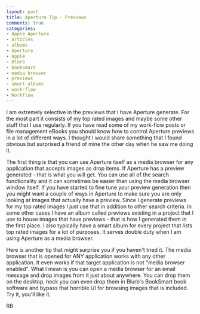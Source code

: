 ```yaml
---
layout: post
title: Aperture Tip - Previews
comments: true
categories:
- Apple Aperture
- Articles
- albums
- Aperture
- Apple
- Blurb
- booksmart
- media browser
- previews
- smart albums
- work-flow
- Workflow
---
```

I am extremely selective in the previews that I have Aperture generate. For the most part it consists of my top rated images and maybe some other stuff that I use regularly. If you have read some of my work-flow posts or file management eBooks you should know how to control Aperture previews in a lot of different ways. I thought I would share something that I found obvious but surprised a friend of mine the other day when he saw me doing it.

The first thing is that you can use Aperture itself as a media browser for any application that accepts images as drop items. If Aperture has a preview generated - that is what you will get. You can use all of the search functionality and it can sometimes be easier than using the media browser window itself. If you have started to fine tune your preview generation then you might want a couple of ways in Aperture to make sure you are only looking at images that actually have a preview. Since I generate previews for my top rated images I just use that in addition to other search criteria. In some other cases I have an album called previews existing in a project that I use to house images that have previews - that is how I generated them in the first place. I also typically have a smart album for every project that lists top rated images for a lot of purposes. It serves double duty when I am using Aperture as a media browser.

Here is another tip that might surprise you if you haven't tried it. The media browser that is opened for ANY application works with any other application. It even works if that target application is not "media browser enabled". What I mean is you can open a media browser for an email message and drop images from it just about anywhere. You can drop them on the desktop, heck you can even drop them in Blurb's BookSmart book software and bypass that horrible UI for browsing images that is included. Try it, you'll like it.

RB